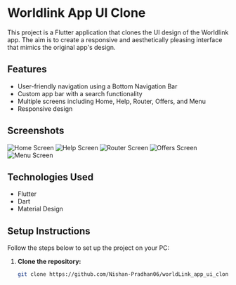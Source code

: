 # Worldlink App UI Clone

This project is a Flutter application that clones the UI design of the Worldlink app. The aim is to create a responsive and aesthetically pleasing interface that mimics the original app's design.

## Features

- User-friendly navigation using a Bottom Navigation Bar
- Custom app bar with a search functionality
- Multiple screens including Home, Help, Router, Offers, and Menu
- Responsive design

## Screenshots

![Home Screen](path/to/home_screen.png)
![Help Screen](path/to/help_screen.png)
![Router Screen](path/to/router_screen.png)
![Offers Screen](path/to/offers_screen.png)
![Menu Screen](path/to/menu_screen.png)

## Technologies Used

- Flutter
- Dart
- Material Design

## Setup Instructions

Follow the steps below to set up the project on your PC:

1. **Clone the repository:**
   ```bash
   git clone https://github.com/Nishan-Pradhan06/worldLink_app_ui_clone
